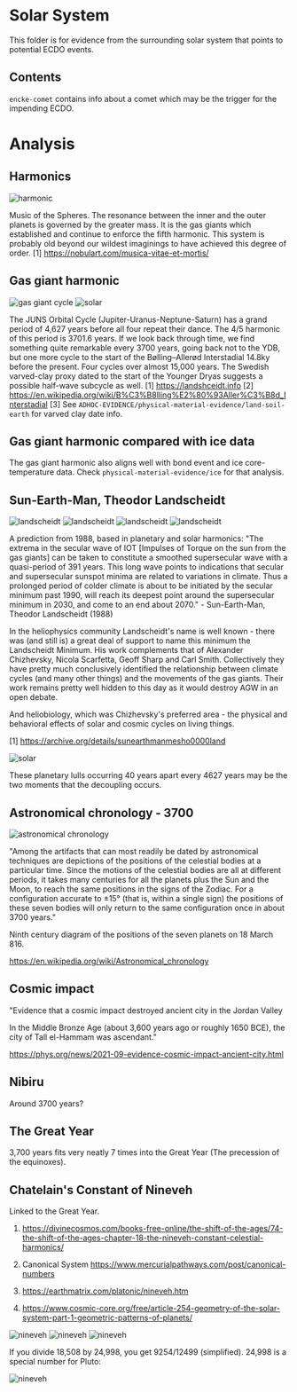 # Solar System

This folder is for evidence from the surrounding solar system that points to potential ECDO events.

## Contents

`encke-comet` contains info about a comet which may be the trigger for the impending ECDO.

# Analysis

## Harmonics

![harmonic](img/gas-giant-harmonic.jpg "harmonic")

Music of the Spheres. The resonance between the inner and the outer planets is governed by the greater mass. It is the gas giants which established and continue to enforce the fifth harmonic. This system is probably old beyond our wildest imaginings to have achieved this degree of order.
[1] https://nobulart.com/musica-vitae-et-mortis/

## Gas giant harmonic

![gas giant cycle](img/gas-giant-cycle.jpg "gas giant cycle")
![solar](img/solar.jpg "solar")

The JUNS Orbital Cycle (Jupiter-Uranus-Neptune-Saturn) has a grand period of 4,627 years before all four repeat their dance. The 4/5 harmonic of this period is 3701.6 years. If we look back through time, we find something quite remarkable every 3700 years, going back not to the YDB, but one more cycle to the start of the Bølling–Allerød Interstadial 14.8ky before the present. Four cycles over almost 15,000 years. The Swedish varved-clay proxy dated to the start of the Younger Dryas suggests a possible half-wave subcycle as well.
[1] https://landshceidt.info
[2] https://en.wikipedia.org/wiki/B%C3%B8lling%E2%80%93Aller%C3%B8d_Interstadial
[3] See `ADHOC-EVIDENCE/physical-material-evidence/land-soil-earth` for varved clay date info.

## Gas giant harmonic compared with ice data

The gas giant harmonic also aligns well with bond event and ice core-temperature data. Check `physical-material-evidence/ice` for that analysis.

## Sun-Earth-Man, Theodor Landscheidt

![landscheidt](img/landscheidt1.jpg "landscheidt")
![landscheidt](img/landscheidt2.jpg "landscheidt")
![landscheidt](img/landscheidt3.jpg "landscheidt")
![landscheidt](img/landscheidt4.jpg "landscheidt")

A prediction from 1988, based in planetary and solar harmonics: "The extrema in the secular wave of IOT [Impulses of Torque on the sun from the gas giants] can be taken to constitute a smoothed supersecular wave with a quasi-period of 391 years. This long wave points to indications that secular and supersecular sunspot minima are related to variations in climate. Thus a prolonged period of colder climate is about to be initiated by the secular minimum past 1990, will reach its deepest point around the supersecular minimum in 2030, and come to an end about 2070." - Sun-Earth-Man, Theodor Landscheidt (1988)

In the heliophysics community Landscheidt's name is well known - there was (and still is) a great deal of support to name this minimum the Landscheidt Minimum. His work complements that of Alexander Chizhevsky, Nicola Scarfetta, Geoff Sharp and Carl Smith. Collectively they have pretty much conclusively identified the relationship between climate cycles (and many other things) and the movements of the gas giants. Their work remains pretty well hidden to this day as it would destroy AGW in an open debate.

And heliobiology, which was Chizhevsky's preferred area - the physical and behavioral effects of solar and cosmic cycles on living things.

[1] https://archive.org/details/sunearthmanmesho0000land

![solar](img/solar.jpg "solar")

These planetary lulls occurring 40 years apart every 4627 years may be the two moments that the decoupling occurs.

## Astronomical chronology - 3700

![astronomical chronology](img/astronomical-chronology.jpg "astronomical chronology")

"Among the artifacts that can most readily be dated by astronomical techniques are depictions of the positions of the celestial bodies at a particular time. Since the motions of the celestial bodies are all at different periods, it takes many centuries for all the planets plus the Sun and the Moon, to reach the same positions in the signs of the Zodiac. For a configuration accurate to ±15° (that is, within a single sign) the positions of these seven bodies will only return to the same configuration once in about 3700 years."

Ninth century diagram of the positions of the seven planets on 18 March 816.

https://en.wikipedia.org/wiki/Astronomical_chronology

## Cosmic impact

"Evidence that a cosmic impact destroyed ancient city in the Jordan Valley

In the Middle Bronze Age (about 3,600 years ago or roughly 1650 BCE), the city of Tall el-Hammam was ascendant."

https://phys.org/news/2021-09-evidence-cosmic-impact-ancient-city.html

## Nibiru

Around 3700 years?

## The Great Year

3,700 years fits very neatly 7 times into the Great Year (The precession of the equinoxes).

## Chatelain's Constant of Nineveh

Linked to the Great Year.

1. https://divinecosmos.com/books-free-online/the-shift-of-the-ages/74-the-shift-of-the-ages-chapter-18-the-nineveh-constant-celestial-harmonics/

2. Canonical System https://www.mercurialpathways.com/post/canonical-numbers

3. https://earthmatrix.com/platonic/nineveh.htm 

4.  https://www.cosmic-core.org/free/article-254-geometry-of-the-solar-system-part-1-geometric-patterns-of-planets/

![nineveh](img/nineveh1.jpg "nineveh")
![nineveh](img/nineveh2.jpg "nineveh")
![nineveh](img/nineveh3.jpg "nineveh")

If you divide 18,508 by 24,998, you get 9254/12499 (simplified). 24,998 is a special number for Pluto:

![nineveh](img/nineveh4.jpg "nineveh")